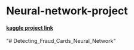 # Neural-network-project

#### [kaggle project link](https://www.kaggle.com/code/abdelrahmanh1100/deal-with-imbalanced-class-different-ml-algorithms) 

"# Detecting_Fraud_Cards_Neural_Network" 
